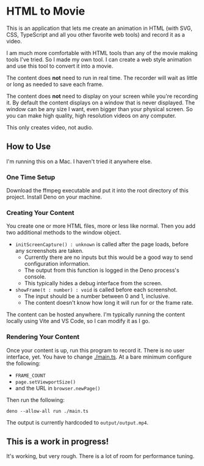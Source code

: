 # HTML to Movie

This is an application that lets me create an animation in HTML (with SVG, CSS, TypeScript and all you other favorite web tools) and record it as a video.

I am much more comfortable with HTML tools than any of the movie making tools I've tried.
So I made my own tool.
I can create a web style animation and use this tool to convert it into a movie.

The content does **not** need to run in real time.
The recorder will wait as little or long as needed to save each frame.

The content does **not** need to display on your screen while you're recording it.
By default the content displays on a window that is never displayed.
The window can be any size I want, even bigger than your physical screen.
So you can make high quality, high resolution videos on any computer.

This only creates video, not audio.

## How to Use

I'm running this on a Mac.
I haven't tried it anywhere else.

### One Time Setup

Download the ffmpeg executable and put it into the root directory of this project.
Install Deno on your machine.

### Creating Your Content

You create one or more HTML files, more or less like normal.
Then you add two additional methods to the window object.

- `initScreenCapture() : unknown` is called after the page loads, before any screenshots are taken.
  - Currently there are no inputs but this would be a good way to send configuration information.
  - The output from this function is logged in the Deno process's console.
  - This typically hides a debug interface from the screen.
- `showFrame(t : number) : void` is called before each screenshot.
  - The input should be a number between 0 and 1, inclusive.
  - The content doesn't know how long it will run for or the frame rate.

The content can be hosted anywhere.
I'm typically running the content locally using Vite and VS Code, so I can modify it as I go.

### Rendering Your Content

Once your content is up, run this program to record it.
There is no user interface, yet.
You have to change [./main.ts](./main.ts).
At a bare minimum configure the following:

- `FRAME_COUNT`
- `page.setViewportSize()`
- and the URL in `browser.newPage()`

Then run the following:

```
deno --allow-all run ./main.ts
```

The output is currently hardcoded to `output/output.mp4`.

## This is a work in progress!

It's working, but very rough.
There is a lot of room for performance tuning.
